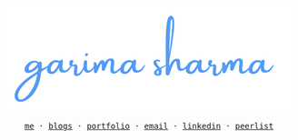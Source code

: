 <p align="center">
  <a href="https://garimasharma.netlify.app">
    <img src="Assests/garimalogo.svg"> 
  </a> <br> <br>
  <!-- The <samp> tag is used to define sample output from a computer program. The content inside is displayed in the browser's default monospace font --> 
  <samp>
    <a href="https://twitter.com/garimaasharma_" target="_blank">me</a> ·
    <a target="_blank" href="https://dev.to/garimasharma">blogs</a> ·
    <a target="_blank" href="https://garimasharma.netlify.app">portfolio</a> ·
    <a target="_blank" href="mailto:sharmagarima814@gmail.com">email</a> ·
    <a target="_blank" href="https://www.linkedin.com/in/garima-sharma08/">linkedin</a> ·
    <a target="_blank" href="https://peerlist.io/garimaasharma">peerlist</a> 
    <!--- <a target="_blank" href="https://wakatime.com/@GarimaSharma">wakatime</a> · --->
     <!--- <a target="_blank" href="https://www.instagram.com/garimaasharma_/">instagram</a> · --->
     <!--- <a target="_blank" href="https://www.facebook.com/garima.vats.143/">facebook</a> --->
  </samp>
</p>
